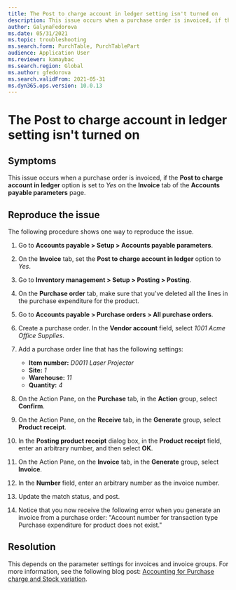 ```yaml
---
title: The Post to charge account in ledger setting isn't turned on
description: This issue occurs when a purchase order is invoiced, if the "Post to charge account in ledger" option is enabled on the "Invoice" tab of the "Accounts payable parameters" page
author: GalynaFedorova
ms.date: 05/31/2021
ms.topic: troubleshooting
ms.search.form: PurchTable, PurchTablePart
audience: Application User
ms.reviewer: kamaybac
ms.search.region: Global
ms.author: gfedorova
ms.search.validFrom: 2021-05-31
ms.dyn365.ops.version: 10.0.13
---
```


# The Post to charge account in ledger setting isn't turned on

## Symptoms

This issue occurs when a purchase order is invoiced, if the **Post to charge account in ledger** option is set to *Yes* on the **Invoice** tab of the **Accounts payable parameters** page.

## Reproduce the issue

The following procedure shows one way to reproduce the issue.

1. Go to **Accounts payable \> Setup \> Accounts payable parameters**.
1. On the **Invoice** tab, set the **Post to charge account in ledger** option to *Yes*.
1. Go to **Inventory management \> Setup \> Posting \> Posting**.
1. On the **Purchase order** tab, make sure that you've deleted all the lines in the purchase expenditure for the product.
1. Go to **Accounts payable \> Purchase orders \> All purchase orders**.
1. Create a purchase order. In the **Vendor account** field, select *1001 Acme Office Supplies*.
1. Add a purchase order line that has the following settings:

    - **Item number:** *D0011 Laser Projector*
    - **Site:** *1*
    - **Warehouse:** *11*
    - **Quantity:** *4*

1. On the Action Pane, on the **Purchase** tab, in the **Action** group, select **Confirm**.
1. On the Action Pane, on the **Receive** tab, in the **Generate** group, select **Product receipt**.
1. In the **Posting product receipt** dialog box, in the **Product receipt** field, enter an arbitrary number, and then select **OK**.
1. On the Action Pane, on the **Invoice** tab, in the **Generate** group, select **Invoice**.
1. In the **Number** field, enter an arbitrary number as the invoice number.
1. Update the match status, and post.
1. Notice that you now receive the following error when you generate an invoice from a purchase order: "Account number for transaction type Purchase expenditure for product does not exist."

## Resolution

This depends on the parameter settings for invoices and invoice groups. For more information, see the following blog post: [Accounting for Purchase charge and Stock variation](https://cloudblogs.microsoft.com/dynamics365/no-audience/2014/12/15/accounting-for-purchase-charge-and-stock-variation/).
